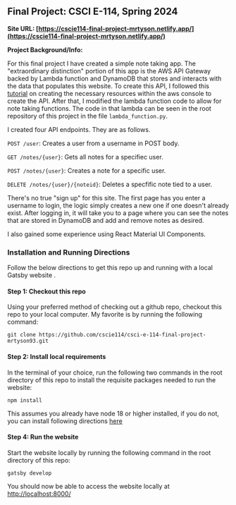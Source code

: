 ## Final Project: CSCI E-114, Spring 2024
**Site URL: [https://cscie114-final-project-mrtyson.netlify.app/](https://cscie114-final-project-mrtyson.netlify.app/)**

**Project Background/Info:**

For this final project I have created a simple note taking app. The "extraordinary distinction" portion of this app is the AWS API Gateway backed by Lambda function and DynamoDB that stores and interacts with the data that populates this website. To create this API, I followed this [tutorial](https://docs.aws.amazon.com/apigateway/latest/developerguide/http-api-dynamo-db.html) on creating the necessary resources within the aws console to create the API. After that, I modified the lambda function code to allow for note taking functions. The code in that lambda can be seen in the root repository of this project in the file ```lambda_function.py```. 

I created four API endpoints. They are as follows.

```POST /user```: Creates a user from a username in POST body.

```GET /notes/{user}```: Gets all notes for a specifiec user.

```POST /notes/{user}```: Creates a note for a specific user.

```DELETE /notes/{user}/{noteid}```: Deletes a specfific note tied to a user.

There's no true "sign up" for this site. The first page has you enter a username to login, the logic simply creates a new one if one doesn't already exist. After logging in, it will take you to a page where you can see the notes that are stored in DynamoDB and add and remove notes as desired.

I also gained some experience using React Material UI Components. 

### Installation and Running Directions
Follow the below directions to get this repo up and running with a local Gatsby website .

#### Step 1: Checkout this repo

Using your preferred method of checking out a github repo, checkout this repo to your local computer.
My favorite is by running the following command:

```git clone https://github.com/cscie114/csci-e-114-final-project-mrtyson93.git```

#### Step 2: Install local requirements

In the terminal of your choice, run the following two commands in the root directory of this repo to install the requisite packages needed to run the website:

```npm install```

This assumes you already have node 18 or higher installed, if you do not, you can install following directions [here](https://nodejs.org/en/download/package-manager)

#### Step 4: Run the website

Start the website locally by running the following command in the root directory of this repo:
 
 ```gatsby develop```

You should now be able to access the website locally at [http://localhost:8000/](http://localhost:8000/)